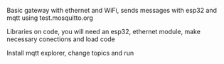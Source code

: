 Basic gateway with ethernet and WiFi, sends messages with esp32 and mqtt using test.mosquitto.org

Libraries on code, you will need an esp32, ethernet module, make necessary conections and load code

Install mqtt explorer, change topics and run
